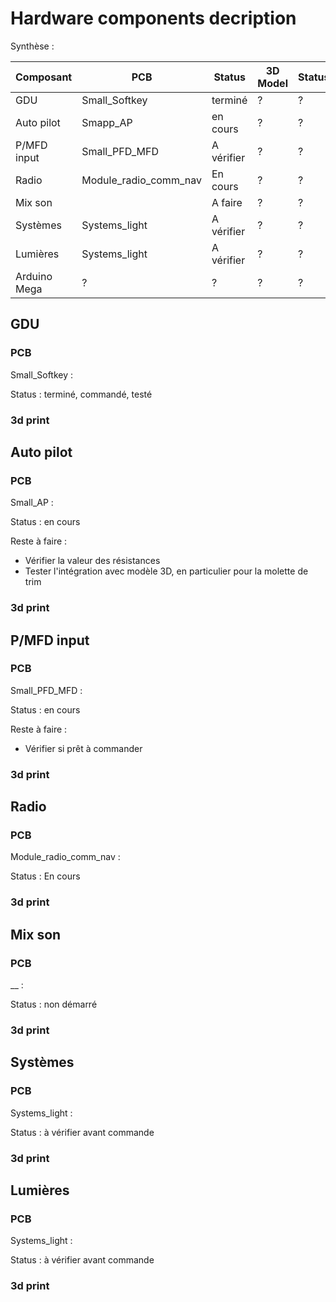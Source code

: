 # Hardware components decription

Synthèse :

| Composant | PCB | Status | 3D Model | Status |
|-----------|-----|--------|----------|--------|
| GDU       | Small_Softkey |  terminé | ? | ? |
| Auto pilot | Smapp_AP | en cours | ? | ? |
| P/MFD input|  Small_PFD_MFD | A vérifier | ? | ? |
| Radio | Module_radio_comm_nav | En cours | ? | ? |
| Mix son |     | A faire | ? | ? |
| Systèmes | Systems_light | A vérifier | ? | ? |
| Lumières | Systems_light | A vérifier | ? | ? |
| Arduino Mega | ? | ? | ? | ? | ? |

## GDU

### PCB

Small_Softkey :

Status : terminé, commandé, testé

### 3d print

## Auto pilot

### PCB

Small_AP :

Status : en cours

Reste à faire :

- Vérifier la valeur des résistances
- Tester l'intégration avec modèle 3D, en particulier pour la molette de trim

### 3d print

## P/MFD input

### PCB

Small_PFD_MFD :

Status : en cours

Reste à faire :

- Vérifier si prêt à commander

### 3d print

## Radio

### PCB

Module_radio_comm_nav :

Status : En cours

### 3d print

## Mix son

### PCB

__ :

Status : non démarré

### 3d print

## Systèmes

### PCB

Systems_light :

Status : à vérifier avant commande

### 3d print

## Lumières

### PCB

Systems_light :

Status : à vérifier avant commande
### 3d print